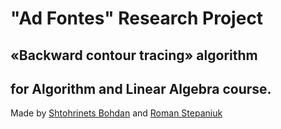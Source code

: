 # "Ad Fontes" Research Project
## «Backward contour tracing» algorithm 
## for Algorithm and Linear Algebra course.

Made by [Shtohrinets Bohdan](https://github.com/Bodi44) and [Roman Stepaniuk](https://github.com/st-rom)
